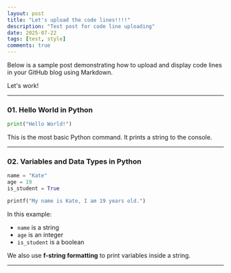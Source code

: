 ```yaml
---
layout: post
title: "Let's upload the code lines!!!!"
description: "Test post for code line uploading"
date: 2025-07-22
tags: [test, style]
comments: true
---
```


Below is a sample post demonstrating how to upload and display code lines in your GitHub blog using Markdown.

Let's work!

---

### 01. Hello World in Python

~~~python
print("Hello World!")
~~~

This is the most basic Python command. It prints a string to the console.

---

### 02. Variables and Data Types in Python

~~~python
name = "Kate"
age = 19
is_student = True

printf("My name is Kate, I am 19 years old.")
~~~

In this example:
- `name` is a string
- `age` is an integer
- `is_student` is a boolean

We also use **f-string formatting** to print variables inside a string.

---

